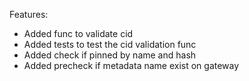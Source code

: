Features:
* Added func to validate cid
* Added tests to test the cid validation func
* Added check if pinned by name and hash
* Added precheck if metadata name exist on gateway

